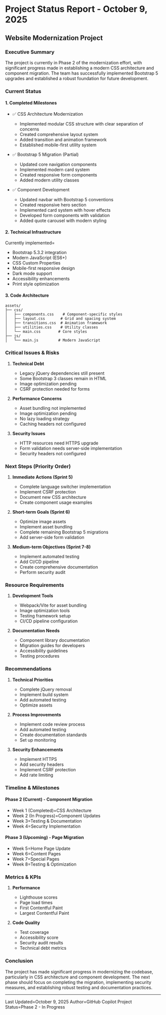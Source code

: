 # Project Status Report - October 9, 2025
## Website Modernization Project

### Executive Summary
The project is currently in Phase 2 of the modernization effort, with significant progress made in establishing a modern CSS architecture and component migration. The team has successfully implemented Bootstrap 5 upgrades and established a robust foundation for future development.

### Current Status

#### 1. Completed Milestones
- ✅ CSS Architecture Modernization
  - Implemented modular CSS structure with clear separation of concerns
  - Created comprehensive layout system
  - Added transition and animation framework
  - Established mobile-first utility system

- ✅ Bootstrap 5 Migration (Partial)
  - Updated core navigation components
  - Implemented modern card system
  - Created responsive form components
  - Added modern utility classes

- ✅ Component Development
  - Updated navbar with Bootstrap 5 conventions
  - Created responsive hero section
  - Implemented card system with hover effects
  - Developed form components with validation
  - Added quote carousel with modern styling

#### 2. Technical Infrastructure
Currently implemented=
- Bootstrap 5.3.2 integration
- Modern JavaScript (ES6+)
- CSS Custom Properties
- Mobile-first responsive design
- Dark mode support
- Accessibility enhancements
- Print style optimization

#### 3. Code Architecture
```
assets/
├── css/
│   ├── components.css    # Component-specific styles
│   ├── layout.css       # Grid and spacing system
│   ├── transitions.css  # Animation framework
│   ├── utilities.css    # Utility classes
│   └── main.css        # Core styles
├── js/
│   └── main.js         # Modern JavaScript
```

### Critical Issues & Risks

1. **Technical Debt**
   - Legacy jQuery dependencies still present
   - Some Bootstrap 3 classes remain in HTML
   - Image optimization pending
   - CSRF protection needed for forms

2. **Performance Concerns**
   - Asset bundling not implemented
   - Image optimization pending
   - No lazy loading strategy
   - Caching headers not configured

3. **Security Issues**
   - HTTP resources need HTTPS upgrade
   - Form validation needs server-side implementation
   - Security headers not configured

### Next Steps (Priority Order)

1. **Immediate Actions (Sprint 5)**
   - Complete language switcher implementation
   - Implement CSRF protection
   - Document new CSS architecture
   - Create component usage examples

2. **Short-term Goals (Sprint 6)**
   - Optimize image assets
   - Implement asset bundling
   - Complete remaining Bootstrap 5 migrations
   - Add server-side form validation

3. **Medium-term Objectives (Sprint 7-8)**
   - Implement automated testing
   - Add CI/CD pipeline
   - Create comprehensive documentation
   - Perform security audit

### Resource Requirements

1. **Development Tools**
   - Webpack/Vite for asset bundling
   - Image optimization tools
   - Testing framework setup
   - CI/CD pipeline configuration

2. **Documentation Needs**
   - Component library documentation
   - Migration guides for developers
   - Accessibility guidelines
   - Testing procedures

### Recommendations

1. **Technical Priorities**
   - Complete jQuery removal
   - Implement build system
   - Add automated testing
   - Optimize assets

2. **Process Improvements**
   - Implement code review process
   - Add automated testing
   - Create documentation standards
   - Set up monitoring

3. **Security Enhancements**
   - Implement HTTPS
   - Add security headers
   - Implement CSRF protection
   - Add rate limiting

### Timeline & Milestones

#### Phase 2 (Current) - Component Migration
- Week 1 (Completed)=CSS Architecture
- Week 2 (In Progress)=Component Updates
- Week 3=Testing & Documentation
- Week 4=Security Implementation

#### Phase 3 (Upcoming) - Page Migration
- Week 5=Home Page Update
- Week 6=Content Pages
- Week 7=Special Pages
- Week 8=Testing & Optimization

### Metrics & KPIs

1. **Performance**
   - Lighthouse scores
   - Page load times
   - First Contentful Paint
   - Largest Contentful Paint

2. **Code Quality**
   - Test coverage
   - Accessibility score
   - Security audit results
   - Technical debt metrics

### Conclusion
The project has made significant progress in modernizing the codebase, particularly in CSS architecture and component development. The next phase should focus on completing the migration, implementing security measures, and establishing robust testing and documentation practices.

---

Last Updated=October 9, 2025
Author=GitHub Copilot
Project Status=Phase 2 - In Progress
